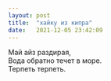 ```yaml
---
layout: post
title:  "хайку из кипра"
date:   2021-12-05 23:42:09
---
```


Май айз раздирая,<br>
Вода обратно течет в море.<br>
Терпеть терпеть.
